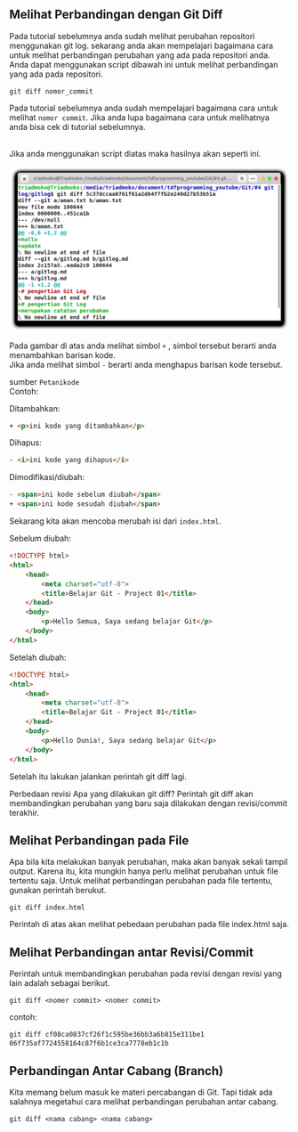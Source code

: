 ## Melihat Perbandingan dengan Git Diff
Pada tutorial sebelumnya anda sudah melihat perubahan repositori menggunakan git log. sekarang anda akan mempelajari bagaimana cara untuk melihat perbandingan perubahan yang ada pada repositori anda. <br>
Anda dapat menggunakan script dibawah ini untuk melihat perbandingan yang ada pada repositori.
```console
git diff nomor_commit
```
Pada tutorial sebelumnya anda sudah mempelajari bagaimana cara untuk melihat `nomor commit`. Jika anda lupa bagaimana cara untuk melihatnya anda bisa cek di tutorial sebelumnya. <br><br>

Jika anda menggunakan script diatas maka hasilnya akan seperti ini.

![Hasil git Diff](1.png)

Pada gambar di atas anda melihat simbol `+` , simbol tersebut berarti anda menambahkan barisan kode. 
<br>
Jika anda melihat simbol `-` berarti anda menghapus barisan kode tersebut.

sumber `Petanikode` <br>
Contoh:

Ditambahkan:

```html 
+ <p>ini kode yang ditambahkan</p>
```
Dihapus:

```html 
- <i>ini kode yang dihapus</i>
```
Dimodifikasi/diubah:

```html 
- <span>ini kode sebelum diubah</span>
+ <span>ini kode sesudah diubah</span>
```

Sekarang kita akan mencoba merubah isi dari `index.html`.

Sebelum diubah:
```html
<!DOCTYPE html>
<html>
    <head>
        <meta charset="utf-8">
        <title>Belajar Git - Project 01</title>
    </head>
    <body>
        <p>Hello Semua, Saya sedang belajar Git</p>
    </body>
</html>
```
Setelah diubah:
```html
<!DOCTYPE html>
<html>
    <head>
        <meta charset="utf-8">
        <title>Belajar Git - Project 01</title>
    </head>
    <body>
        <p>Hello Dunia!, Saya sedang belajar Git</p>
    </body>
</html>
```
Setelah itu lakukan jalankan perintah git diff lagi.

Perbedaan revisi
Apa yang dilakukan git diff? Perintah git diff akan membandingkan perubahan yang baru saja dilakukan dengan revisi/commit terakhir.

## Melihat Perbandingan pada File
Apa bila kita melakukan banyak perubahan, maka akan banyak sekali tampil output. Karena itu, kita mungkin hanya perlu melihat perubahan untuk file tertentu saja. Untuk melihat perbandingan perubahan pada file tertentu, gunakan perintah berukut.

```console
git diff index.html
```
Perintah di atas akan melihat pebedaan perubahan pada file index.html saja.

## Melihat Perbandingan antar Revisi/Commit
Perintah untuk membandingkan perubahan pada revisi dengan revisi yang lain adalah sebagai berikut.

```console
git diff <nomer commit> <nomer commit>
```

contoh:

```console
git diff cf08ca0837cf26f1c595be36bb3a6b815e311be1 06f735af7724558164c87f6b1ce3ca7778eb1c1b
```
## Perbandingan Antar Cabang (Branch)
Kita memang belum masuk ke materi percabangan di Git. Tapi tidak ada salahnya megetahui cara melihat perbandingan perubahan antar cabang.

```console
git diff <nama cabang> <nama cabang>
```
